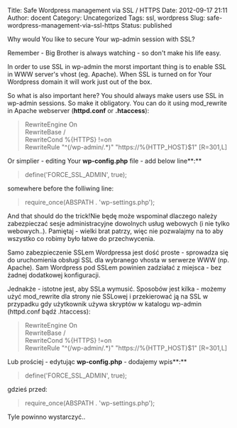 Title: Safe Wordpress management via SSL / HTTPS
Date: 2012-09-17 21:11
Author: docent
Category: Uncategorized
Tags: ssl, wordpress
Slug: safe-wordpress-management-via-ssl-https
Status: published

<!--:en-->Why would You like to secure Your wp-admin session with SSL?
Remember - Big Brother is always watching - so don't make his life easy.

In order to use SSL in wp-admin the morst important thing is to enable
SSL in WWW server's vhost (eg. Apache). When SSL is turned on for Your
Wordpress domain it will work just out of the box.

So what is also important here? You should always make users use SSL in
wp-admin sessions. So make it obligatory. You can do it using
mod\_rewrite in Apache webserver (**httpd.conf** or **.htaccess**):

> RewriteEngine On  
> RewriteBase /  
> RewriteCond %{HTTPS} !=on  
> RewriteRule "\^(/wp-admin/.\*)" "https://%{HTTP\_HOST}\$1" \[R=301,L\]

Or simplier - editing Your **wp-config.php** file - add below line**:**

> define('FORCE\_SSL\_ADMIN', true);

somewhere before the folliwing line:

> require\_once(ABSPATH . 'wp-settings.php');

And that should do the trick!<!--:--><!--:pl-->Nie będę może wspominał
dlaczego należy zabezpieczać sesje administracyjne dowolnych usług
webowych (i nie tylko webowych..). Pamiętaj - wielki brat patrzy, więc
nie pozwalajmy na to aby wszystko co robimy było łatwe do przechwycenia.

Samo zabezpieczenie SSLem Wordpressa jest dość proste - sprowadza się do
uruchomienia obsługi SSL dla wybranego vhosta w serwerze WWW (np.
Apache). Sam Wordpress pod SSLem powinien zadziałać z miejsca - bez
żadnej dodatkowej konfiguracji.

Jednakże - istotne jest, aby SSLa wymusić. Sposobów jest kilka - możemy
użyć mod\_rewrite dla strony nie SSLowej i przekierować ją na SSL w
przypadku gdy użytkownik używa skryptów w katalogu wp-admin (httpd.conf
bądź .htaccess):

> RewriteEngine On  
> RewriteBase /  
> RewriteCond %{HTTPS} !=on  
> RewriteRule "\^(/wp-admin/.\*)" "https://%{HTTP\_HOST}\$1" \[R=301,L\]

Lub prościej - edytując **wp-config.php** - dodajemy wpis**:**

> define('FORCE\_SSL\_ADMIN', true);

gdzieś przed:

> require\_once(ABSPATH . 'wp-settings.php');

Tyle powinno wystarczyć..<!--:-->
